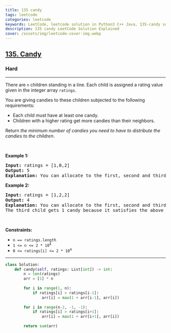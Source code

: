 ```yaml
---
title: 135 candy
tags: leetcode
categories: leetcode
keywords: LeetCode, leetcode solution in Python3 C++ Java, 135-candy solution
description: 135 candy LeetCode Solution Explained
cover: /assets/img/leetcode-cover-img.webp
---
```



<h2><a href="https://leetcode.com/problems/candy/">135. Candy</a></h2><h3>Hard</h3><hr><div><p>There are <code>n</code> children standing in a line. Each child is assigned a rating value given in the integer array <code>ratings</code>.</p>

<p>You are giving candies to these children subjected to the following requirements:</p>

<ul>
	<li>Each child must have at least one candy.</li>
	<li>Children with a higher rating get more candies than their neighbors.</li>
</ul>

<p>Return <em>the minimum number of candies you need to have to distribute the candies to the children</em>.</p>

<p>&nbsp;</p>
<p><strong>Example 1:</strong></p>

<pre><strong>Input:</strong> ratings = [1,0,2]
<strong>Output:</strong> 5
<strong>Explanation:</strong> You can allocate to the first, second and third child with 2, 1, 2 candies respectively.
</pre>

<p><strong>Example 2:</strong></p>

<pre><strong>Input:</strong> ratings = [1,2,2]
<strong>Output:</strong> 4
<strong>Explanation:</strong> You can allocate to the first, second and third child with 1, 2, 1 candies respectively.
The third child gets 1 candy because it satisfies the above two conditions.
</pre>

<p>&nbsp;</p>
<p><strong>Constraints:</strong></p>

<ul>
	<li><code>n == ratings.length</code></li>
	<li><code>1 &lt;= n &lt;= 2 * 10<sup>4</sup></code></li>
	<li><code>0 &lt;= ratings[i] &lt;= 2 * 10<sup>4</sup></code></li>
</ul>
</div>

---




```python
class Solution:
    def candy(self, ratings: List[int]) -> int:
        n = len(ratings)
        arr = [1] * n
        
        for i in range(1, n):
            if ratings[i] > ratings[i-1]:
                arr[i] = max(1 + arr[i-1], arr[i])
        
        for i in range(n-2, -1, -1):
            if ratings[i] > ratings[i+1]:
                arr[i] = max(1 + arr[i+1], arr[i])
        
        return sum(arr)
```
